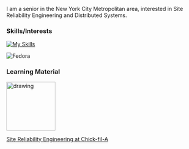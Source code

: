 I am a senior in the New York City Metropolitan area, interested in Site Reliability Engineering and Distributed Systems.

### Skills/Interests

[![My Skills](https://skillicons.dev/icons?i=ansible,py,go,linux)](https://skillicons.dev)

![Fedora](https://img.shields.io/badge/Fedora-294172?style=for-the-badge&logo=fedora&logoColor=white)

### Learning Material
<a href="https://sre.google/sre-book/table-of-contents/"><img src="https://m.media-amazon.com/images/I/91CMi+LGZiL._AC_UF1000,1000_QL80_.jpg" alt="drawing" width="128"/></a>

<a href="https://youtu.be/8edDcy3oeUo">Site Reliability Engineering at Chick-fil-A</a>
